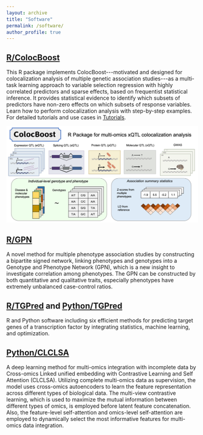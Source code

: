 ```yaml
---
layout: archive
title: "Software"
permalink: /software/
author_profile: true
---
```



## [R/ColocBoost](https://github.com/StatFunGen/colocboost)
This R package implements ColocBoost---motivated and designed for colocalization analysis of multiple genetic association studies---as a multi-task learning approach to variable selection regression with highly correlated predictors and sparse effects, based on frequentist statistical inference. It provides statistical evidence to identify which subsets of predictors have non-zero effects on which subsets of response variables. Learn how to perform colocalization analysis with step-by-step examples. For detailed tutorials and use cases in [Tutorials](https://statfungen.github.io/colocboost/articles/index.html).

![Drag Racing](../images/colocboost.png)


## [R/GPN](https://github.com/xueweic/GPN)
A novel method for multiple phenotype association studies by constructing a bipartite signed network, linking phenotypes and genotypes into a Genotype and Phenotype Network (GPN), which is a new insight to investigate correlation among phenotypes. The GPN can be constructed by both quantitative and qualitative traits, especially phenotypes have extremely unbalanced case-control ratios.


## [R/TGPred](https://github.com/xueweic/TGPred) and [Python/TGPred](https://github.com/tobefuture/TGPred)
R and Python software including six efficient methods for predicting target genes of a transcription factor by integrating statistics, machine learning, and optimization.

## [Python/CLCLSA](https://github.com/xueweic/CLCLSA)
A deep learning method for multi-omics integration with incomplete data by Cross-omics Linked unified embedding with Contrastive Learning and Self Attention (CLCLSA). Utilizing complete multi-omics data as supervision, the model uses cross-omics autoencoders to learn the feature representation across different types of biological data. The multi-view contrastive learning, which is used to maximize the mutual information between different types of omics, is employed before latent feature concatenation. Also, the feature-level self-attention and omics-level self-attention are employed to dynamically select the most informative features for multi-omics data integration. 